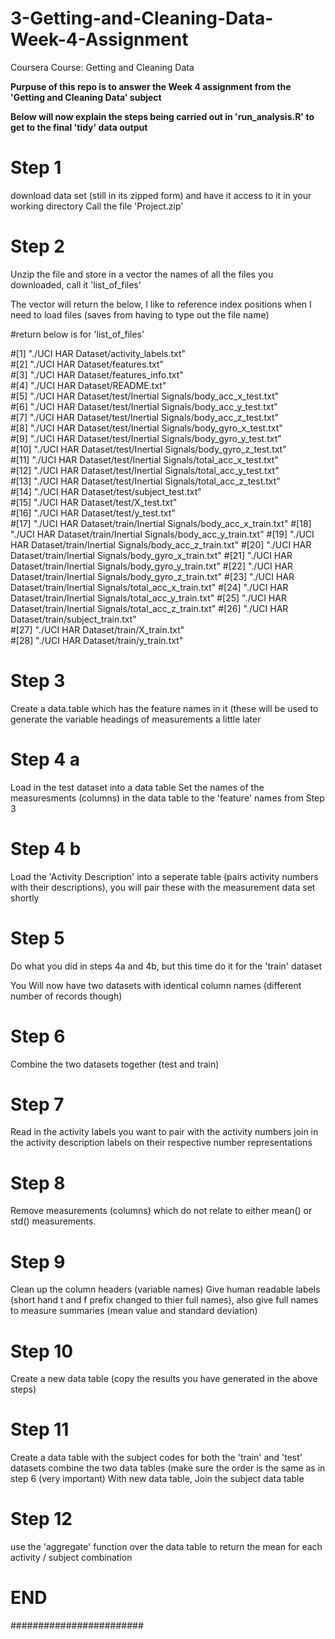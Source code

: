 # 3-Getting-and-Cleaning-Data-Week-4-Assignment
Coursera Course: Getting and Cleaning Data

**Purpuse of this repo is to answer the Week 4 assignment from the 'Getting and Cleaning Data' subject**

**Below will now explain the steps being carried out in 'run_analysis.R' to get to the final 'tidy' data output**



# Step 1
download data set (still in its zipped form) and have it access to it in your working directory
Call the file 'Project.zip'

# Step 2
Unzip the file and store in a vector the names of all the files you downloaded, call it 'list_of_files'

The vector will return the below, I like to reference index positions when I need to load files (saves from having to type out the file name)

#return below is for 'list_of_files'

#[1] "./UCI HAR Dataset/activity_labels.txt"                         
#[2] "./UCI HAR Dataset/features.txt"                                
#[3] "./UCI HAR Dataset/features_info.txt"                           
#[4] "./UCI HAR Dataset/README.txt"                                  
#[5] "./UCI HAR Dataset/test/Inertial Signals/body_acc_x_test.txt"   
#[6] "./UCI HAR Dataset/test/Inertial Signals/body_acc_y_test.txt"   
#[7] "./UCI HAR Dataset/test/Inertial Signals/body_acc_z_test.txt"   
#[8] "./UCI HAR Dataset/test/Inertial Signals/body_gyro_x_test.txt"  
#[9] "./UCI HAR Dataset/test/Inertial Signals/body_gyro_y_test.txt"  
#[10] "./UCI HAR Dataset/test/Inertial Signals/body_gyro_z_test.txt"  
#[11] "./UCI HAR Dataset/test/Inertial Signals/total_acc_x_test.txt"  
#[12] "./UCI HAR Dataset/test/Inertial Signals/total_acc_y_test.txt"  
#[13] "./UCI HAR Dataset/test/Inertial Signals/total_acc_z_test.txt"  
#[14] "./UCI HAR Dataset/test/subject_test.txt"                       
#[15] "./UCI HAR Dataset/test/X_test.txt"                             
#[16] "./UCI HAR Dataset/test/y_test.txt"                             
#[17] "./UCI HAR Dataset/train/Inertial Signals/body_acc_x_train.txt" 
#[18] "./UCI HAR Dataset/train/Inertial Signals/body_acc_y_train.txt" 
#[19] "./UCI HAR Dataset/train/Inertial Signals/body_acc_z_train.txt" 
#[20] "./UCI HAR Dataset/train/Inertial Signals/body_gyro_x_train.txt"
#[21] "./UCI HAR Dataset/train/Inertial Signals/body_gyro_y_train.txt"
#[22] "./UCI HAR Dataset/train/Inertial Signals/body_gyro_z_train.txt"
#[23] "./UCI HAR Dataset/train/Inertial Signals/total_acc_x_train.txt"
#[24] "./UCI HAR Dataset/train/Inertial Signals/total_acc_y_train.txt"
#[25] "./UCI HAR Dataset/train/Inertial Signals/total_acc_z_train.txt"
#[26] "./UCI HAR Dataset/train/subject_train.txt"                     
#[27] "./UCI HAR Dataset/train/X_train.txt"                           
#[28] "./UCI HAR Dataset/train/y_train.txt" 

# Step 3
Create a data.table which has the feature names in it (these will be used to generate the variable headings of measurements a little later 

# Step 4 a
Load in the test dataset into a data table
Set the names of the measuresments (columns) in the data table to the 'feature' names from Step 3

# Step 4 b
Load the 'Activity Description' into a seperate table (pairs activity numbers with their descriptions), you will pair these with the measurement data set shortly



# Step 5
Do what you did in steps 4a and 4b, but this time do it for the 'train' dataset

You Will now have two datasets with identical column names (different number of records though)

# Step 6
Combine the two datasets together (test and train)



# Step 7

Read in the activity labels you want to pair with the activity numbers
join in the activity description labels on their respective number representations 

# Step 8
Remove measurements (columns) which do not relate to either mean() or std() measurements.

# Step 9
Clean up the column headers (variable names)
Give human readable labels (short hand t and f prefix changed to thier full names), also give full names to measure summaries (mean value and standard deviation)

# Step 10
Create a new data table (copy the results you have generated in the above steps)

# Step 11
Create a data table with the subject codes for both the 'train' and 'test' datasets
combine the two data tables (make sure the order is the same as in step 6 (very important)
With new data table, 
Join the subject data table

# Step 12
use the 'aggregate' function over the data table to return the mean for each activity / subject combination 

# END
########################








